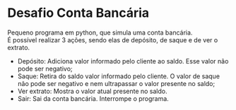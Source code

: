 # Desafio Conta Bancária
Pequeno programa em python, que simula uma conta bancária.<br>
É possível realizar 3 ações, sendo elas de depósito, de saque e de ver o extrato.
- Depósito: Adiciona valor informado pelo cliente ao saldo. Esse valor não pode ser negativo;
- Saque: Retira do saldo valor informado pelo cliente. O valor de saque não pode ser negativo e nem ultrapassar o valor presente no saldo;
- Ver extrato: Mostra o valor atual presente no saldo.
- Sair: Sai da conta bancária. Interrompe o programa.  
